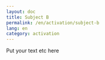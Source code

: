 ```yaml
---
layout: doc
title: Subject B 
permalink: /en/activation/subject-b
lang: en
category: activation
---
```


Put your text etc here
